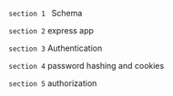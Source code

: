 `section 1 `
Schema

`section 2`
express app

`section 3`
Authentication

`section 4`
password hashing and cookies

`section 5`
authorization
